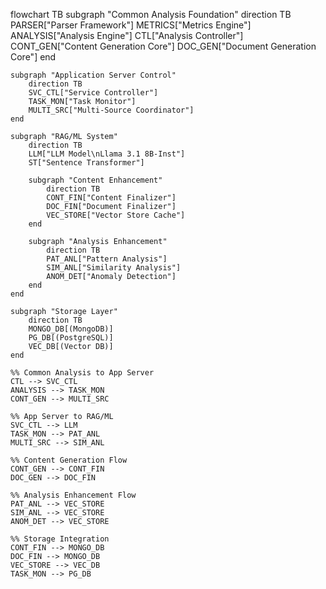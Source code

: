 flowchart TB
    subgraph "Common Analysis Foundation"
        direction TB
        PARSER["Parser Framework"]
        METRICS["Metrics Engine"]
        ANALYSIS["Analysis Engine"]
        CTL["Analysis Controller"]
        CONT_GEN["Content Generation Core"]
        DOC_GEN["Document Generation Core"]
    end

    subgraph "Application Server Control"
        direction TB
        SVC_CTL["Service Controller"]
        TASK_MON["Task Monitor"]
        MULTI_SRC["Multi-Source Coordinator"]
    end

    subgraph "RAG/ML System"
        direction TB
        LLM["LLM Model\nLlama 3.1 8B-Inst"]
        ST["Sentence Transformer"]
        
        subgraph "Content Enhancement"
            direction TB
            CONT_FIN["Content Finalizer"]
            DOC_FIN["Document Finalizer"]
            VEC_STORE["Vector Store Cache"]
        end
        
        subgraph "Analysis Enhancement"
            direction TB
            PAT_ANL["Pattern Analysis"]
            SIM_ANL["Similarity Analysis"]
            ANOM_DET["Anomaly Detection"]
        end
    end

    subgraph "Storage Layer"
        direction TB
        MONGO_DB[(MongoDB)]
        PG_DB[(PostgreSQL)]
        VEC_DB[(Vector DB)]
    end

    %% Common Analysis to App Server
    CTL --> SVC_CTL
    ANALYSIS --> TASK_MON
    CONT_GEN --> MULTI_SRC

    %% App Server to RAG/ML
    SVC_CTL --> LLM
    TASK_MON --> PAT_ANL
    MULTI_SRC --> SIM_ANL

    %% Content Generation Flow
    CONT_GEN --> CONT_FIN
    DOC_GEN --> DOC_FIN
    
    %% Analysis Enhancement Flow
    PAT_ANL --> VEC_STORE
    SIM_ANL --> VEC_STORE
    ANOM_DET --> VEC_STORE

    %% Storage Integration
    CONT_FIN --> MONGO_DB
    DOC_FIN --> MONGO_DB
    VEC_STORE --> VEC_DB
    TASK_MON --> PG_DB